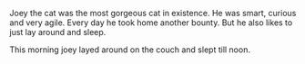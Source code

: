 Joey the cat was the most gorgeous cat in existence. He was smart, curious and very agile. Every day he took home another bounty. But he also likes to just lay around and sleep.

This morning joey layed around on the couch and slept till noon.
